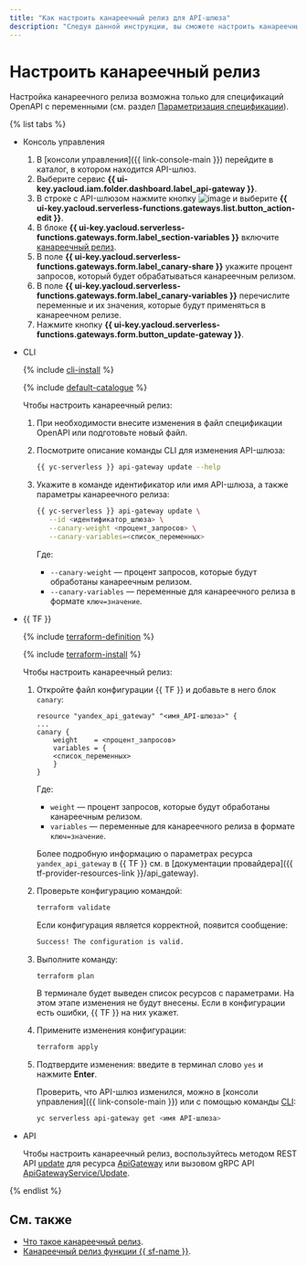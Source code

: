 ```yaml
---
title: "Как настроить канареечный релиз для API-шлюза"
description: "Следуя данной инструкции, вы сможете настроить канареечный релиз для API-шлюза."
---
```


# Настроить канареечный релиз

Настройка канареечного релиза возможна только для спецификаций OpenAPI с переменными (см. раздел [Параметризация спецификации](../concepts/extensions/parametrization.md)).

{% list tabs %}

- Консоль управления

    1. В [консоли управления]({{ link-console-main }}) перейдите в каталог, в котором находится API-шлюз.
    1. Выберите сервис **{{ ui-key.yacloud.iam.folder.dashboard.label_api-gateway }}**.
    1. В строке с API-шлюзом нажмите кнопку ![image](../../_assets/options.svg) и выберите **{{ ui-key.yacloud.serverless-functions.gateways.list.button_action-edit }}**.
    1. В блоке **{{ ui-key.yacloud.serverless-functions.gateways.form.label_section-variables }}** включите [канареечный релиз](../concepts/extensions/canary.md).
    1. В поле **{{ ui-key.yacloud.serverless-functions.gateways.form.label_canary-share }}** укажите процент запросов, который будет обрабатываться канареечным релизом.
    1. В поле **{{ ui-key.yacloud.serverless-functions.gateways.form.label_canary-variables }}** перечислите переменные и их значения, которые будут применяться в канареечном релизе.
    1. Нажмите кнопку **{{ ui-key.yacloud.serverless-functions.gateways.form.button_update-gateway }}**.

- CLI

    {% include [cli-install](../../_includes/cli-install.md) %}

    {% include [default-catalogue](../../_includes/default-catalogue.md) %}

    Чтобы настроить канареечный релиз:

    1. При необходимости внесите изменения в файл спецификации OpenAPI или подготовьте новый файл.
    1. Посмотрите описание команды CLI для изменения API-шлюза:

        ```bash
        {{ yc-serverless }} api-gateway update --help
        ```

    1. Укажите в команде идентификатор или имя API-шлюза, а также параметры канареечного релиза:

        ```bash
        {{ yc-serverless }} api-gateway update \
           --id <идентификатор_шлюза> \
           --canary-weight <процент_запросов> \
           --canary-variables=<список_переменных>
        ```

        Где:

        * `--canary-weight` — процент запросов, которые будут обработаны канареечным релизом.
        * `--canary-variables` — переменные для канареечного релиза в формате `ключ=значение`.

- {{ TF }}

    {% include [terraform-definition](../../_tutorials/terraform-definition.md) %}

    {% include [terraform-install](../../_includes/terraform-install.md) %}

    Чтобы настроить канареечный релиз:

    1. Откройте файл конфигурации {{ TF }} и добавьте в него блок `canary`:

        ```hcl
        resource "yandex_api_gateway" "<имя_API-шлюза>" {
        ...
        canary {
            weight    = <процент_запросов>
            variables = {
            <список_переменных>
            }
        }
        ```

        Где:

        * `weight` — процент запросов, которые будут обработаны канареечным релизом.
        * `variables` — переменные для канареечного релиза в формате `ключ=значение`.

        Более подробную информацию о параметрах ресурса `yandex_api_gateway` в {{ TF }} см. в [документации провайдера]({{ tf-provider-resources-link }}/api_gateway).

    1. Проверьте конфигурацию командой:

        ```bash
        terraform validate
        ```

        Если конфигурация является корректной, появится сообщение:

        ```bash
        Success! The configuration is valid.
        ```

    1. Выполните команду:

        ```bash
        terraform plan
        ```

        В терминале будет выведен список ресурсов с параметрами. На этом этапе изменения не будут внесены. Если в конфигурации есть ошибки, {{ TF }} на них укажет.

    1. Примените изменения конфигурации:

        ```bash
        terraform apply
        ```

    1. Подтвердите изменения: введите в терминал слово `yes` и нажмите **Enter**.

        Проверить, что API-шлюз изменился, можно в [консоли управления]({{ link-console-main }}) или с помощью команды [CLI](../../cli/quickstart.md):

        ```bash
        yc serverless api-gateway get <имя API-шлюза>
        ```

- API

    Чтобы настроить канареечный релиз, воспользуйтесь методом REST API [update](../apigateway/api-ref/ApiGateway/update.md) для ресурса [ApiGateway](../apigateway/api-ref/ApiGateway/index.md) или вызовом gRPC API [ApiGatewayService/Update](../apigateway/api-ref/grpc/apigateway_service.md#Update).

{% endlist %}

## См. также

* [Что такое канареечный релиз](../concepts/extensions/canary.md).
* [Канареечный релиз функции {{ sf-name }}](../tutorials/canary-release.md).
